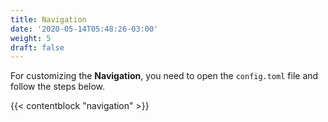 ```yaml
---
title: Navigation
date: '2020-05-14T05:48:26-03:00'
weight: 5
draft: false
---
```


For customizing the **Navigation**, you need to open the `config.toml` file and follow the steps below.

{{< contentblock "navigation" >}}

